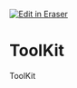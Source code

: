 <p><a target="_blank" href="https://app.eraser.io/workspace/srfKKd26676Eltmmsxnn" id="edit-in-eraser-github-link"><img alt="Edit in Eraser" src="https://firebasestorage.googleapis.com/v0/b/second-petal-295822.appspot.com/o/images%2Fgithub%2FOpen%20in%20Eraser.svg?alt=media&amp;token=968381c8-a7e7-472a-8ed6-4a6626da5501"></a></p>

# ToolKit
ToolKit


<!--- Eraser file: https://app.eraser.io/workspace/srfKKd26676Eltmmsxnn --->